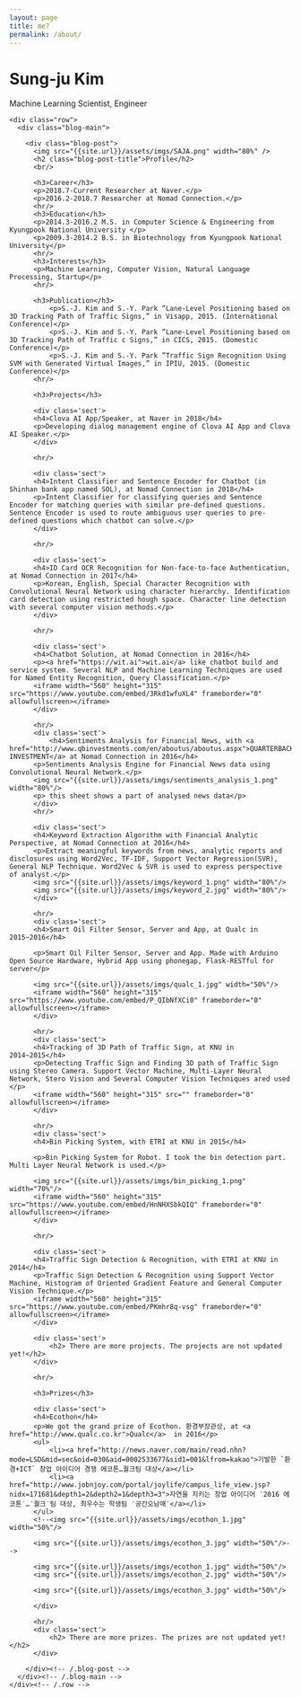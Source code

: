 ```yaml
---
layout: page
title: me?
permalink: /about/
---
```

<div>
  <div class="container">
    <div class="blog-header">
      <h1 class="blog-title">Sung-ju Kim</h1>
      <p class="lead blog-description">Machine Learning Scientist, Engineer</p>
    </div>

    <div class="row">
      <div class="blog-main">

        <div class="blog-post">
          <img src="{{site.url}}/assets/imgs/SAJA.png" width="80%" />
          <h2 class="blog-post-title">Profile</h2>
          <br/>

          <h3>Career</h3>
          <p>2018.7-Current Researcher at Naver.</p>
          <p>2016.2-2018.7 Researcher at Nomad Connection.</p>
          <hr/>
          <h3>Education</h3>
          <p>2014.3-2016.2 M.S. in Computer Science & Engineering from Kyungpook National University </p>
          <p>2009.3-2014.2 B.S. in Biotechnology from Kyungpook National University</p>
          <hr/>
          <h3>Interests</h3>
          <p>Machine Learning, Computer Vision, Natural Language Processing, Startup</p>
          <hr/>

          <h3>Publication</h3>
              <p>S.-J. Kim and S.-Y. Park ”Lane-Level Positioning based on 3D Tracking Path of Traffic Signs,” in Visapp, 2015. (International Conference)</p>
              <p>S.-J. Kim and S.-Y. Park ”Lane-Level Positioning based on 3D Tracking Path of Traffic c Signs,” in CICS, 2015. (Domestic Conference)</p>
              <p>S.-J. Kim and S.-Y. Park ”Traffic Sign Recognition Using SVM with Generated Virtual Images,” in IPIU, 2015. (Domestic Conference)</p>
          <hr/>

          <h3>Projects</h3>

          <div class='sect'>
          <h4>Clova AI App/Speaker, at Naver in 2018</h4>
          <p>Developing dialog management engine of Clova AI App and Clova AI Speaker.</p>
          </div>

          <hr/>

          <div class='sect'>
          <h4>Intent Classifier and Sentence Encoder for Chatbot (in Shinhan bank app named SOL), at Nomad Connection in 2018</h4>
          <p>Intent Classifier for classifying queries and Sentence Encoder for matching queries with similar pre-defined questions. Sentence Encoder is used to route ambiguous user queries to pre-defined questions which chatbot can solve.</p>
          </div>

          <hr/>

          <div class='sect'>
          <h4>ID Card OCR Recognition for Non-face-to-face Authentication, at Nomad Connection in 2017</h4>
          <p>Korean, English, Special Character Recognition with Convolutional Neural Network using character hierarchy. Identification card detection using restricted hough space. Character line detection with several computer vision methods.</p>
          </div>

          <hr/>

          <div class='sect'>
          <h4>Chatbot Solution, at Nomad Connection in 2016</h4>
          <p><a href="https://wit.ai">wit.ai</a> like chatbot build and service system. Several NLP and Machine Learning Techniques are used for Named Entity Recognition, Query Classification.</p>
          <iframe width="560" height="315" src="https://www.youtube.com/embed/3Rkd1wfuXL4" frameborder="0" allowfullscreen></iframe>
          </div>
      
          <hr/>
          <div class='sect'>
              <h4>Sentiments Analysis for Financial News, with <a href="http://www.qbinvestments.com/en/aboutus/aboutus.aspx">QUARTERBACK INVESTMENT</a> at Nomad Connection in 2016</h4>
          <p>Sentiments Analysis Engine for Financial News data using Convolutional Neural Network.</p>
          <img src="{{site.url}}/assets/imgs/sentiments_analysis_1.png" width="80%"/>
          <p> this sheet shows a part of analysed news data</p> 
          </div>
          <hr/>
          
          <div class='sect'>
          <h4>Keyword Extraction Algorithm with Financial Analytic Perspective, at Nomad Connection at 2016</h4>
          <p>Extract meaningful keywords from news, analytic reports and disclosures using Word2Vec, TF-IDF, Support Vector Regression(SVR), General NLP Technique. Word2Vec & SVR is used to express perspective of analyst.</p>
          <img src="{{site.url}}/assets/imgs/keyword_1.png" width="80%"/>
          <img src="{{site.url}}/assets/imgs/keyword_2.jpg" width="80%"/>
          </div>

          <hr/>
          <div class='sect'>
          <h4>Smart Oil Filter Sensor, Server and App, at Qualc in 2015~2016</h4>

          <p>Smart Oil Filter Sensor, Server and App. Made with Arduino Open Source Hardware, Hybrid App using phonegap, Flask-RESTful for server</p>

          <img src="{{site.url}}/assets/imgs/qualc_1.jpg" width="50%"/>
          <iframe width="560" height="315" src="https://www.youtube.com/embed/P_QIbNfXCi0" frameborder="0" allowfullscreen></iframe>
          </div>

          <hr/>
          <div class='sect'> 
          <h4>Tracking of 3D Path of Traffic Sign, at KNU in 2014~2015</h4>
          <p>Detecting Traffic Sign and Finding 3D path of Traffic Sign using Stereo Camera. Support Vector Machine, Multi-Layer Neural Network, Stero Vision and Several Computer Vision Techniques ared used </p>
          <iframe width="560" height="315" src="" frameborder="0" allowfullscreen></iframe>
          </div>

          <hr/>
          <div class='sect'>
          <h4>Bin Picking System, with ETRI at KNU in 2015</h4>

          <p>Bin Picking System for Robot. I took the bin detection part. Multi Layer Neural Network is used.</p>

          <img src="{{site.url}}/assets/imgs/bin_picking_1.png" width="70%"/>
          <iframe width="560" height="315" src="https://www.youtube.com/embed/HnNHXSbkQIQ" frameborder="0" allowfullscreen></iframe>
          </div>

          <hr/>

          <div class='sect'>
          <h4>Traffic Sign Detection & Recognition, with ETRI at KNU in 2014</h4>
          <p>Traffic Sign Detection & Recognition using Support Vector Machine, Histogram of Oriented Gradient Feature and General Computer Vision Technique.</p>
          <iframe width="560" height="315" src="https://www.youtube.com/embed/PKmhr8q-vsg" frameborder="0" allowfullscreen></iframe>
          </div>

          <div class='sect'>
              <h2> There are more projects. The projects are not updated yet!</h2>
          </div>
                
          <hr/>

          <h3>Prizes</h3>

          <div class='sect'>
          <h4>Ecothon</h4>
          <p>We got the grand prize of Ecothon. 환경부장관상, at <a href="http://www.qualc.co.kr">Qualc</a>  in 2016</p>
          <ul>
              <li><a href="http://news.naver.com/main/read.nhn?mode=LSD&mid=sec&oid=030&aid=0002533677&sid1=001&lfrom=kakao">기발한 `환경+ICT` 창업 아이디어 경쟁 에코톤…퀄크팀 대상</a></li>
              <li><a href="http://www.jobnjoy.com/portal/joylife/campus_life_view.jsp?nidx=171681&depth1=2&depth2=1&depth3=3">자연을 지키는 창업 아이디어 ′2016 에코톤′…′퀄크′팀 대상, 최우수는 학생팀 ′공간오남매′</a></li>
          </ul>
          <!--<img src="{{site.url}}/assets/imgs/ecothon_1.jpg" width="50%"/>

          <img src="{{site.url}}/assets/imgs/ecothon_3.jpg" width="50%"/>-->

          <img src="{{site.url}}/assets/imgs/ecothon_1.jpg" width="50%"/>
          <img src="{{site.url}}/assets/imgs/ecothon_2.jpg" width="50%"/>

          <img src="{{site.url}}/assets/imgs/ecothon_3.jpg" width="50%"/>

          </div>
      
          <hr/>
          <div class='sect'>
              <h2> There are more prizes. The prizes are not updated yet!</h2>
          </div>

        </div><!-- /.blog-post -->
      </div><!-- /.blog-main -->
    </div><!-- /.row -->
  </div><!-- /.container -->
</div>
